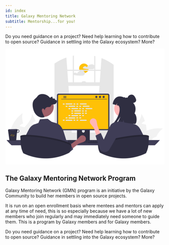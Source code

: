 ```yaml
---
id: index
title: Galaxy Mentoring Network
subtitle: Mentorship...for you!
---
```


Do you need guidance on a project? Need help learning how to contribute to open source? Guidance in settling into the Galaxy ecosystem? More?

![Two persons side by side in front of a computer](assets/images/illustration.png)

## The Galaxy Mentoring Network Program

Galaxy Mentoring Network (GMN) program is an initiative by the Galaxy Community to build her members in open source projects.

It is run on an open enrollment basis where mentees and mentors can apply at any time of need, this is so especially because we have a lot of new members who join regularly and may immediately need someone to guide them. This is a program by Galaxy members and for Galaxy members.

Do you need guidance on a project? Need help learning how to contribute to open source? Guidance in settling into the Galaxy ecosystem? More?

